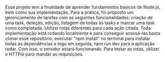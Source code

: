 Esse projeto tem a finalidade de aprender fundamentos básicos de Node.js, bem como sua implementação. 
Para a prática, foi proposto um gerenciamento de tarefas com as seguintes funcionalidades: criação de uma task, deleção, edição, listagem de todas as tasks e marcar uma task como completada.
Utilizei rotas diferentes para cada ação citada.
Toda implementação está rodando localmente e para conseguir acessá-las basta clonar esse repositório, executar "npm install" no terminal para instalar todas as dependências e logo em seguida,
npm run dev para a aplicação rodar. Com isso, o servidor estará funcionando. Para testar as rotas, utilizei o HTTPie para mandar as requisições.
